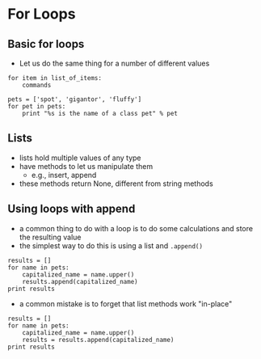 # For Loops

## Basic for loops

* Let us do the same thing for a number of different values

```
for item in list_of_items:
    commands
```

```
pets = ['spot', 'gigantor', 'fluffy']
for pet in pets:
    print "%s is the name of a class pet" % pet
```

## Lists

* lists hold multiple values of any type
* have methods to let us manipulate them
  * e.g., insert, append
* these methods return None, different from string methods

## Using loops with append

* a common thing to do with a loop is to do some calculations and store the
  resulting value
* the simplest way to do this is using a list and `.append()`

```
results = []
for name in pets:
    capitalized_name = name.upper()
	results.append(capitalized_name)
print results
```

* a common mistake is to forget that list methods work "in-place"

```
results = []
for name in pets:
    capitalized_name = name.upper()
	results = results.append(capitalized_name)
print results
```
